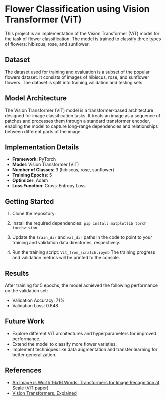 # Flower Classification using Vision Transformer (ViT)

This project is an implementation of the Vision Transformer (ViT) model for the task of flower classification. The model is trained to classify three types of flowers: hibiscus, rose, and sunflower.

## Dataset

The dataset used for training and evaluation is a subset of the popular flowers dataset. It consists of images of hibiscus, rose, and sunflower flowers. The dataset is split into training,validation and testing sets.

## Model Architecture

The Vision Transformer (ViT) model is a transformer-based architecture designed for image classification tasks. It treats an image as a sequence of patches and processes them through a standard transformer encoder, enabling the model to capture long-range dependencies and relationships between different parts of the image.

## Implementation Details

- **Framework**: PyTorch
- **Model**: Vision Transformer (ViT)
- **Number of Classes**: 3 (hibiscus, rose, sunflower)
- **Training Epochs**: 5
- **Optimizer**: Adam
- **Loss Function**: Cross-Entropy Loss

## Getting Started

1. Clone the repository:
  
2. Install the required dependencies:
   `pip install matplotlib torch torchvision`
3. Update the `train_dir` and `val_dir` paths in the code to point to your training and validation data directories, respectively.

4. Run the training script:
    `Vit_from_scratch.ipynb`
The training progress and validation metrics will be printed to the console.

## Results

After training for 5 epochs, the model achieved the following performance on the validation set:

- Validation Accuracy: 71%
- Validation Loss: 0.648

## Future Work

- Explore different ViT architectures and hyperparameters for improved performance.
- Extend the model to classify more flower varieties.
- Implement techniques like data augmentation and transfer learning for better generalization.

## References

- [An Image is Worth 16x16 Words: Transformers for Image Recognition at Scale](https://arxiv.org/abs/2010.11929) (ViT paper)
- [Vision Transformers, Explained](https://towardsdatascience.com/vision-transformers-explained-a9d07147e4c8)


